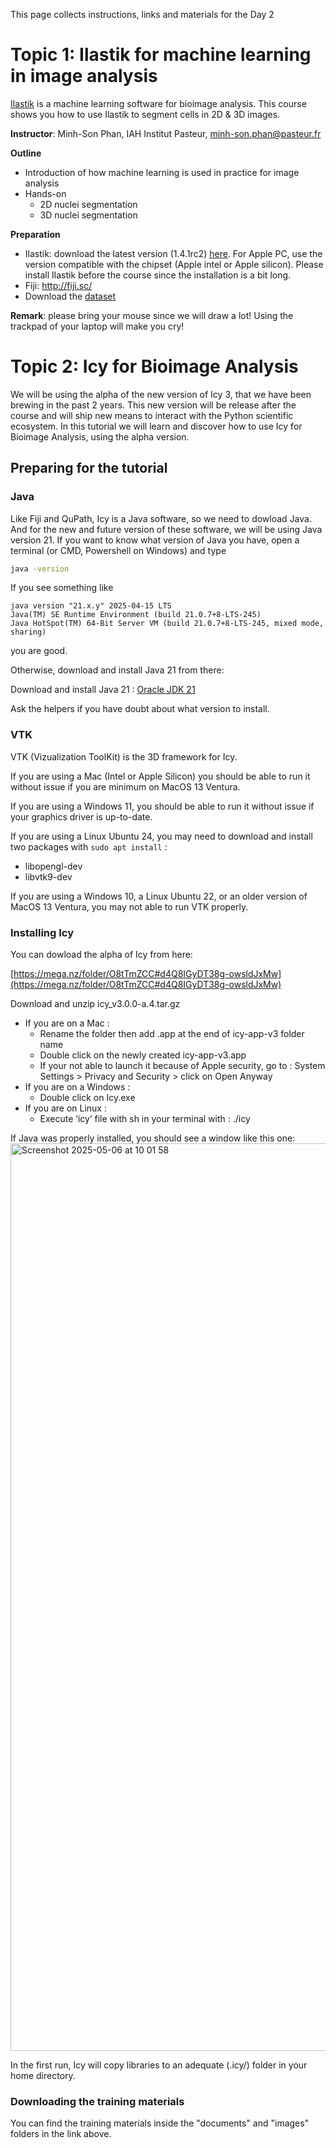 This page collects instructions, links and materials for the Day 2

# Topic 1: Ilastik for machine learning in image analysis

[Ilastik](https://www.ilastik.org/) is a machine learning software for bioimage analysis. This course shows you how to use Ilastik to segment cells in 2D & 3D images. 

**Instructor**: Minh-Son Phan, IAH Institut Pasteur, minh-son.phan@pasteur.fr

**Outline**
- Introduction of how machine learning is used in practice for image analysis
- Hands-on
  - 2D nuclei segmentation
  - 3D nuclei segmentation

**Preparation**
- Ilastik: download the latest version (1.4.1rc2) [here](https://www.ilastik.org/download). For Apple PC, use the version compatible with the chipset (Apple intel or Apple silicon). Please install Ilastik before the course since the installation is a bit long.
- Fiji: http://fiji.sc/
- Download the [dataset](https://drive.google.com/file/d/1y-shYx_DuZfwHG0aGRI7c1BK_W8Ko0IX/view?usp=sharing)

**Remark**: please bring your mouse since we will draw a lot! Using the trackpad of your laptop will make you cry!


# Topic 2: Icy for Bioimage Analysis

We will be using the alpha of the new version of Icy 3, that we have been brewing in the past 2 years. 
This new version will be release after the course and will ship new means to interact with the Python scientific ecosystem. 
In this tutorial we will learn and discover how to use Icy for Bioimage Analysis, using the alpha version.

## Preparing for the tutorial

### Java

Like Fiji and QuPath, Icy is a Java software, so we need to dowload Java. 
And for the new and future version of these software, we will be using Java version 21.
If you want to know what version of Java you have, open a terminal (or CMD, Powershell on Windows) and type

```sh
java -version
```

If you see something like
```
java version "21.x.y" 2025-04-15 LTS
Java(TM) SE Runtime Environment (build 21.0.7+8-LTS-245)
Java HotSpot(TM) 64-Bit Server VM (build 21.0.7+8-LTS-245, mixed mode, sharing)
```
you are good.

Otherwise, download and install Java 21 from there:

Download and install Java 21 : [Oracle JDK 21](https://www.oracle.com/java/technologies/downloads/#java21)

Ask the helpers if you have doubt about what version to install.

### VTK

VTK (Vizualization ToolKit) is the 3D framework for Icy.

If you are using a Mac (Intel or Apple Silicon) you should be able to run it without issue if you are minimum on MacOS 13 Ventura.

If you are using a Windows 11, you should be able to run it without issue if your graphics driver is up-to-date.

If you are using a Linux Ubuntu 24, you may need to download and install two packages with ```sudo apt install``` :
- libopengl-dev
- libvtk9-dev

If you are using a Windows 10, a Linux Ubuntu 22, or an older version of MacOS 13 Ventura, you may not able to run VTK properly.


### Installing Icy

You can dowload the alpha of Icy from here:

[https://mega.nz/folder/O8tTmZCC#d4Q8IGyDT38g-owsldJxMw](https://mega.nz/folder/O8tTmZCC#d4Q8IGyDT38g-owsldJxMw)

Download and unzip icy_v3.0.0-a.4.tar.gz
- If you are on a Mac :
  - Rename the folder then add .app at the end of icy-app-v3 folder name
  - Double click on the newly created icy-app-v3.app
  - If your not able to launch it because of Apple security, go to : System Settings > Privacy and Security > click on Open Anyway
- If you are on a Windows :
  - Double click on Icy.exe
- If you are on Linux :
  - Execute ‘icy’ file with sh in your terminal with : ./icy
 
If Java was properly installed, you should see a window like this one:
<img width="1452" alt="Screenshot 2025-05-06 at 10 01 58" src="https://github.com/user-attachments/assets/dac20284-1028-4851-a441-b5b7523da2fa" />

In the first run, Icy will copy libraries to an adequate (.icy/) folder in your home directory.

### Downloading the training materials

You can find the training materials inside the "documents" and "images" folders in the link above.


